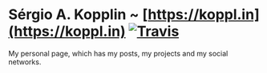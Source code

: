 # Sérgio A. Kopplin ~ [https://koppl.in](https://koppl.in) [![Travis](https://img.shields.io/travis/sergiokopplin/sergiokopplin.github.io.svg)](https://travis-ci.org/sergiokopplin/sergiokopplin.github.io)

My personal page, which has my posts, my projects and my social networks.
